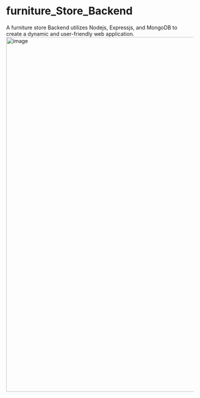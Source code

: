 # furniture_Store_Backend
A furniture store Backend utilizes Nodejs, Expressjs, and MongoDB to create a dynamic and user-friendly web application.
<img width="951" alt="image" src="https://github.com/MandeepRahar07/furniture_Store_Backend/assets/127789910/dccbcd0f-3d78-46d0-a5ac-1d5f343a2285">
